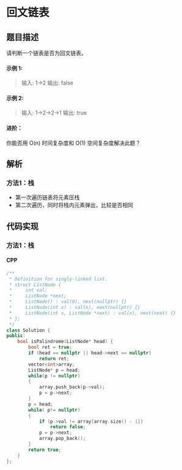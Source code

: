# 回文链表

## 题目描述
请判断一个链表是否为回文链表。

#### 示例 1:
> 输入: 1->2
> 输出: false

#### 示例 2:
> 输入: 1->2->2->1
> 输出: true

#### 进阶：
你能否用 O(n) 时间复杂度和 O(1) 空间复杂度解决此题？

## 解析
### 方法1：栈
- 第一次遍历链表将元素压栈
- 第二次遍历，同时将栈内元素弹出，比较是否相同


## 代码实现
### 方法1：栈
#### CPP
```C++
/**
 * Definition for singly-linked list.
 * struct ListNode {
 *     int val;
 *     ListNode *next;
 *     ListNode() : val(0), next(nullptr) {}
 *     ListNode(int x) : val(x), next(nullptr) {}
 *     ListNode(int x, ListNode *next) : val(x), next(next) {}
 * };
 */
class Solution {
public:
    bool isPalindrome(ListNode* head) {
        bool ret = true;
        if (head == nullptr || head->next == nullptr)
            return ret;
        vector<int>array;
        ListNode* p = head;
        while(p != nullptr)
        {
            array.push_back(p->val);
            p = p->next;
        }
        p = head;
        while( p!= nullptr)
        {
            if (p->val != array[array.size() - 1])
                return false;
            p = p->next;
            array.pop_back();
        }
        return true;
    }
};
```